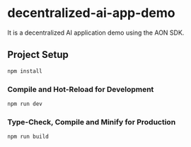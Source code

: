 # decentralized-ai-app-demo
It is a decentralized AI application demo using the AON SDK.

## Project Setup

```sh
npm install
```

### Compile and Hot-Reload for Development

```sh
npm run dev
```

### Type-Check, Compile and Minify for Production

```sh
npm run build
```
